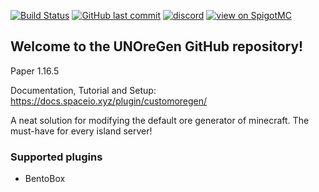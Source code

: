 [![Build Status](https://ci.spaceio.xyz/job/CustomOreGen/badge/icon?style=flat-square)](https://ci.spaceio.xyz:443/job/CustomOreGen/)
[![GitHub last commit](https://img.shields.io/github/last-commit/mastercake10/CustomOreGen.svg)](https://github.com/mastercake10/CustomOreGen/commits/master)
[![discord](https://discordapp.com/api/guilds/330725294749122561/widget.png)](https://discord.gg/3xgsPh8)
[![view on SpigotMC](https://img.shields.io/badge/view%20on-spigotmc-orange.svg)](https://www.spigotmc.org/resources/customoregen.9532/)

## Welcome to the UNOreGen GitHub repository!
Paper 1.16.5

Documentation, Tutorial and Setup: https://docs.spaceio.xyz/plugin/customoregen/

A neat solution for modifying the default ore generator of minecraft. The must-have for every island server!

### Supported plugins

- BentoBox
